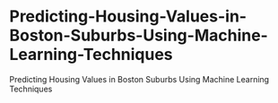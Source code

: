# Predicting-Housing-Values-in-Boston-Suburbs-Using-Machine-Learning-Techniques
Predicting Housing Values in Boston Suburbs Using Machine Learning Techniques
